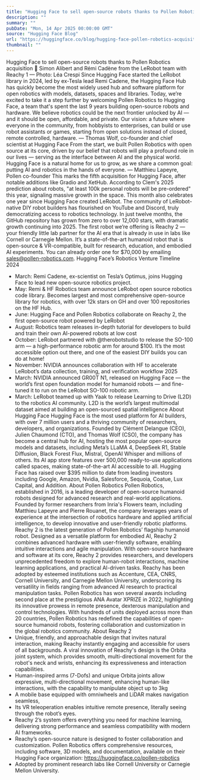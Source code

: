 ```yaml
---
title: "Hugging Face to sell open-source robots thanks to Pollen Robotics acquisition 🤖"
description: ""
summary: ""
pubDate: "Mon, 14 Apr 2025 00:00:00 GMT"
source: "Hugging Face Blog"
url: "https://huggingface.co/blog/hugging-face-pollen-robotics-acquisition"
thumbnail: ""
---
```


Hugging Face to sell open-source robots thanks to Pollen Robotics acquisition 🤖
Simon Alibert and Rémi Cadène from the LeRobot team with Reachy 1 — Photo: Léa Crespi
Since Hugging Face started the LeRobot library in 2024, led by ex-Tesla lead Remi Cadene, the Hugging Face Hub has quickly become the most widely used hub and software platform for open robotics with models, datasets, spaces and libraries.
Today, we’re excited to take it a step further by welcoming Pollen Robotics to Hugging Face, a team that's spent the last 9 years building open-source robots and hardware.
We believe robotics could be the next frontier unlocked by AI — and it should be open, affordable, and private. Our vision: a future where everyone in the community, from hobbyists to enterprises, can build or use robot assistants or games, starting from open solutions instead of closed, remote controlled, hardware.
— Thomas Wolf, co-founder and chief scientist at Hugging Face
From the start, we built Pollen Robotics with open source at its core, driven by our belief that robots will play a profound role in our lives — serving as the interface between AI and the physical world. Hugging Face is a natural home for us to grow, as we share a common goal: putting AI and robotics in the hands of everyone.
— Matthieu Lapeyre, Pollen co-founder
This marks the fifth acquisition for Hugging Face, after notable additions like Gradio and XetHub.
According to Clem's 2025 prediction about robots, "at least 100k personal robots will be pre-ordered" this year, signaling massive growth in the space.
This month also celebrates one year since Hugging Face created LeRobot. The community of LeRobot-native DIY robot builders has flourished on YouTube and Discord, truly democratizing access to robotics technology. In just twelve months, the GitHub repository has grown from zero to over 12,000 stars, with dramatic growth continuing into 2025.
The first robot we’re offering is Reachy 2 — your friendly little lab partner for the AI era that is already in use in labs like Cornell or Carnegie Mellon. It’s a state-of-the-art humanoid robot that is open-source & VR-compatible, built for research, education, and embodied AI experiments. You can already order one for $70,000 by emailing sales@pollen-robotics.com.
Hugging Face’s Robotics Venture Timeline
2024
- March: Remi Cadene, ex-scientist on Tesla’s Optimus, joins Hugging Face to lead new open-source robotics project.
- May: Remi & HF Robotics team announce LeRobot open source robotics code library. Becomes largest and most comprehensive open-source library for robotics, with over 12k stars on GH and over 100 repositories on the HF Hub.
- June: Hugging Face and Pollen Robotics collaborate on Reachy 2, the first open-source robot powered by LeRobot
- August: Robotics team releases in-depth tutorial for developers to build and train their own AI-powered robots at low cost
- October: LeRobot partnered with @therobotstudio to release the SO-100 arm — a high-performance robotic arm for around $100. It’s the most accessible option out there, and one of the easiest DIY builds you can do at home!
- November: NVIDIA announces collaboration with HF to accelerate LeRobot’s data collection, training, and verification workflow
2025
- March: NVIDIA announced GR00T N1, released on Hugging Face — the world’s first open foundation model for humanoid robots — and fine-tuned it to run on the LeRobot SO-100 robotic arm.
- March: LeRobot teamed up with Yaak to release Learning to Drive (L2D) to the robotics AI community. L2D is the world’s largest multimodal dataset aimed at building an open-sourced spatial intelligence
About Hugging Face
Hugging Face is the most used platform for AI builders, with over 7 million users and a thriving community of researchers, developers, and organizations. Founded by Clément Delangue (CEO), Julien Chaumond (CTO), and Thomas Wolf (CSO), the company has become a central hub for AI, hosting the most popular open-source models and datasets, including Meta’s LLaMA 4, DeepSeek R1, Stable Diffusion, Black Forest Flux, Mistral, OpenAI Whisper and millions of others. Its AI app store features over 500,000 ready-to-use applications called spaces, making state-of-the-art AI accessible to all. Hugging Face has raised over $395 million to date from leading investors including Google, Amazon, Nvidia, Salesforce, Sequoia, Coatue, Lux Capital, and Addition.
About Pollen Robotics
Pollen Robotics, established in 2016, is a leading developer of open-source humanoid robots designed for advanced research and real-world applications. Founded by former researchers from Inria's Flowers team, including Matthieu Lapeyre and Pierre Rouanet, the company leverages years of experience at the intersection of robotics hardware and applied artificial intelligence, to develop innovative and user-friendly robotic platforms. Reachy 2 is the latest generation of Pollen Robotics’ flagship humanoid robot. Designed as a versatile platform for embodied AI, Reachy 2 combines advanced hardware with user-friendly software, enabling intuitive interactions and agile manipulation. With open-source hardware and software at its core, Reachy 2 provides researchers, and developers unprecedented freedom to explore human-robot interactions, machine learning applications, and practical AI-driven tasks.
Reachy has been adopted by esteemed institutions such as Accenture, CEA, CNRS, Cornell University, and Carnegie Mellon University, underscoring its versatility in fields ranging from advanced AI research to practical manipulation tasks. Pollen Robotics has won several awards including second place at the prestigious ANA Avatar XPRIZE in 2022, highlighting its innovative prowess in remote presence, dexterous manipulation and control technologies.
With hundreds of units deployed across more than 20 countries, Pollen Robotics has redefined the capabilities of open-source humanoid robots, fostering collaboration and customization in the global robotics community.
About Reachy 2
- Unique, friendly, and approachable design that invites natural interaction, making Reachy instantly engaging and accessible for users of all backgrounds. A viral innovation of Reachy's design is the Orbita joint system, which provides smooth, multi-directional movement for the robot's neck and wrists, enhancing its expressiveness and interaction capabilities.
- Human-inspired arms (7-Dofs) and unique Orbita joints allow expressive, multi-directional movement, enhancing human-like interactions, with the capability to manipulate object up to 3kg
- A mobile base equipped with omniwheels and LiDAR makes navigation seamless,
- Its VR teleoperation enables intuitive remote presence, literally seeing through the robot’s eyes.
- Reachy 2’s system offers everything you need for machine learning, delivering strong performance and seamless compatibility with modern AI frameworks.
- Reachy’s open-source nature is designed to foster collaboration and customization. Pollen Robotics offers comprehensive resources, including software, 3D models, and documentation, available on their Hugging Face organization: https://huggingface.co/pollen-robotics
- Adopted by prominent research labs like Cornell University or Carnegie Mellon University.